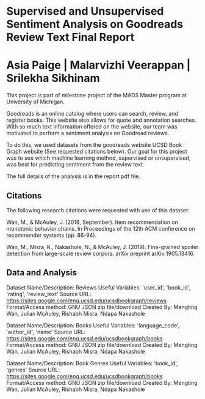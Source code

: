 # Supervised and Unsupervised Sentiment Analysis on Goodreads Review Text Final Report 
# Asia Paige | Malarvizhi Veerappan | Srilekha Sikhinam

This project is part of milestone project of the MADS Master program at University of Michigan. 

Goodreads is an online catalog where users can search, review, and register books. This website also allows for quote and annotation searches. With so much text information offered on the website, our team was motivated  to perform a sentiment analysis on Goodread reviews. 

To do this, we used datasets from the goodreads website UCSD Book Graph website (See requested citations below). Our goal for this project was to see which machine learning method, supervised or unsupervised, was  best for predicting sentiment from the review text. 

The full details of the analysis is in the report pdf file. 

## Citations
The following research citations were requested with use of this dataset:

Wan, M., & McAuley, J. (2018, September). Item recommendation on monotonic behavior chains. In Proceedings of the 12th ACM conference on recommender systems (pp. 86-94).

Wan, M., Misra, R., Nakashole, N., & McAuley, J. (2019). Fine-grained spoiler detection from large-scale review corpora. arXiv preprint arXiv:1905.13416.

## Data and Analysis
Dataset Name/Description: Reviews
Useful Variables: 'user_id', 'book_id', 'rating', 'review_text'
Source URL: https://sites.google.com/eng.ucsd.edu/ucsdbookgraph/reviews
Format/Access method: GNU JSON zip file/download 
Created By: Mengting Wan, Julian McAuley, Rishabh Misra, Ndapa Nakashole

Dataset Name/Description: Books
Useful Variables: 'language_code', 'author_id', 'name'
Source URL: https://sites.google.com/eng.ucsd.edu/ucsdbookgraph/books
Format/Access method: GNU JSON zip file/download
Created By: Mengting Wan, Julian McAuley, Rishabh Misra, Ndapa Nakashole

Dataset Name/Description: Book Genres
Useful Variables: 'book_id', 'genres'
Source URL: https://sites.google.com/eng.ucsd.edu/ucsdbookgraph/books
Format/Access method: GNU JSON zip file/download
Created By: Mengting Wan, Julian McAuley, Rishabh Misra, Ndapa Nakashole
